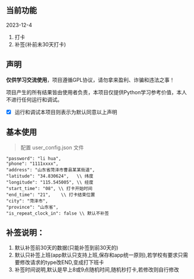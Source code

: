 ## 当前功能
2023-12-4
1. 打卡
2. 补签(补前未30天打卡)
## 声明

**仅供学习交流使用**，项目遵循GPL协议，请勿拿来盈利、诈骗和违法之事！

项目产生的所有结果皆由使用者负责，本项目仅提供Python学习参考价值，本人不进行任何运行和调试。

- [x] 运行和调试本项目则表示为默认同意以上声明

## 基本使用

> 配置 user_config.json 文件

```angular2html
"password": "li hua",
"phone": "1111xxxx",
"address": "山东省菏泽市曹县某某街道",
"latitude": "34.830624",   \\ 纬度
"longitude": "115.545005", \\ 经度
"start_time": "08", \\ 打卡开始时间
"end_time": "21",    \\ 打卡结束位置
"city": "菏泽市",
"province": "山东省",
"is_repeat_clock_in": false \\ 默认不补签
```

## **补签说明**：
1. 默认补签前30天的数据(只能补签到前30天的)
2. 默认只补签上班(app默认只支持上班,保存和app统一原则),若学校有要求只需要修改请求的type改END,变成打下班卡
3. 补签时间说明,默认是早上8或9点随机时间,随机秒打卡,若修改则自行修改